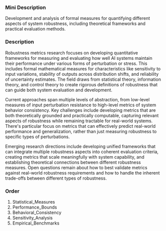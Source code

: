 ### Mini Description

Development and analysis of formal measures for quantifying different aspects of system robustness, including theoretical frameworks and practical evaluation methods.

### Description

Robustness metrics research focuses on developing quantitative frameworks for measuring and evaluating how well AI systems maintain their performance under various forms of perturbation or stress. This includes formal mathematical measures for characteristics like sensitivity to input variations, stability of outputs across distribution shifts, and reliability of uncertainty estimates. The field draws from statistical theory, information theory, and control theory to create rigorous definitions of robustness that can guide both system evaluation and development.

Current approaches span multiple levels of abstraction, from low-level measures of input perturbation resistance to high-level metrics of system behavior consistency. Key challenges include developing metrics that are both theoretically grounded and practically computable, capturing relevant aspects of robustness while remaining tractable for real-world systems. There's particular focus on metrics that can effectively predict real-world performance and generalization, rather than just measuring robustness to specific types of perturbations.

Emerging research directions include developing unified frameworks that can integrate multiple robustness aspects into coherent evaluation criteria, creating metrics that scale meaningfully with system capability, and establishing theoretical connections between different robustness measures. Open questions remain about how to best validate metrics against real-world robustness requirements and how to handle the inherent trade-offs between different types of robustness.

### Order

1. Statistical_Measures
2. Performance_Bounds
3. Behavioral_Consistency
4. Sensitivity_Analysis
5. Empirical_Benchmarks
